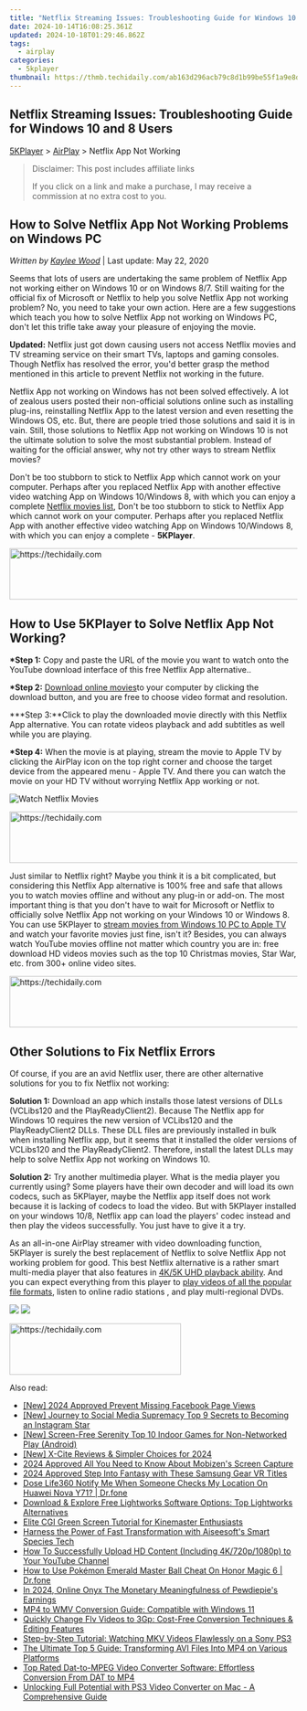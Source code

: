 ```yaml
---
title: "Netflix Streaming Issues: Troubleshooting Guide for Windows 10 and 8 Users"
date: 2024-10-14T16:08:25.361Z
updated: 2024-10-18T01:29:46.862Z
tags:
  - airplay
categories:
  - 5kplayer
thumbnail: https://thmb.techidaily.com/ab163d296acb79c8d1b99be55f1a9e8dc7788fd98e467de0ef2e0c0cd66b65c3.jpg
---
```


## Netflix Streaming Issues: Troubleshooting Guide for Windows 10 and 8 Users

[5KPlayer](https://tools.techidaily.com/5kplayer/products/) \> [AirPlay](https://tools.techidaily.com/5kplayer/airplay/) \> Netflix App Not Working

>  Disclaimer: This post includes affiliate links
>
>  If you click on a link and make a purchase, I may receive a commission at no extra cost to you.
>

## How to Solve Netflix App Not Working Problems on Windows PC

 _Written by [Kaylee Wood](https://www.quora.com/profile/Amanda-Hu-21)_ | Last update: May 22, 2020

Seems that lots of users are undertaking the same problem of Netflix App not working either on Windows 10 or on Windows 8/7\. Still waiting for the official fix of Microsoft or Netflix to help you solve Netflix App not working problem? No, you need to take your own action. Here are a few suggestions which teach you how to solve Netflix App not working on Windows PC, don't let this trifle take away your pleasure of enjoying the movie.

**Updated:** Netflix just got down causing users not access Netflix movies and TV streaming service on their smart TVs, laptops and gaming consoles. Though Netflix has resolved the error, you'd better grasp the method mentioned in this article to prevent Netflix not working in the future.

Netflix App not working on Windows has not been solved effectively. A lot of zealous users posted their non-official solutions online such as installing plug-ins, reinstalling Netflix App to the latest version and even resetting the Windows OS, etc. But, there are people tried those solutions and said it is in vain. Still, those solutions to Netflix App not working on Windows 10 is not the ultimate solution to solve the most substantial problem. Instead of waiting for the official answer, why not try other ways to stream Netflix movies?

Don't be too stubborn to stick to Netflix App which cannot work on your computer. Perhaps after you replaced Netflix App with another effective video watching App on Windows 10/Windows 8, with which you can enjoy a complete [Netflix movies list](https://tools.techidaily.com/5kplayer/airplay/), Don't be too stubborn to stick to Netflix App which cannot work on your computer. Perhaps after you replaced Netflix App with another effective video watching App on Windows 10/Windows 8, with which you can enjoy a complete - **5KPlayer**. 

<!-- affiliate ads begin -->
<a href="https://aligracehair.sjv.io/c/5597632/2087239/19272" target="_top" id="2087239">
  <img src="//a.impactradius-go.com/display-ad/19272-2087239" border="0" alt="https://techidaily.com" width="728" height="90"/>
</a>
<img height="0" width="0" src="https://aligracehair.sjv.io/i/5597632/2087239/19272" style="position:absolute;visibility:hidden;" border="0" />
<!-- affiliate ads end -->

## How to Use 5KPlayer to Solve Netflix App Not Working?

**\*Step 1:** Copy and paste the URL of the movie you want to watch onto the YouTube download interface of this free Netflix App alternative.. 

**\*Step 2:** [Download online movies](https://tools.techidaily.com/5kplayer/youtube-download/)to your computer by clicking the download button, and you are free to choose video format and resolution.

**\*Step 3:**Click to play the downloaded movie directly with this Netflix App alternative. You can rotate videos playback and add subtitles as well while you are playing.

**\*Step 4:** When the movie is at playing, stream the movie to Apple TV by clicking the AirPlay icon on the top right corner and choose the target device from the appeared menu - Apple TV. And there you can watch the movie on your HD TV without worrying Netflix App working or not.

![Watch Netflix Movies](https://www.5kplayer.com/airplay/img/netflix-app-alternative.jpg) 

<!-- affiliate ads begin -->
<a href="https://unicoeye.pxf.io/c/5597632/2134218/18498" target="_top" id="2134218">
  <img src="//a.impactradius-go.com/display-ad/18498-2134218" border="0" alt="https://techidaily.com" width="728" height="90"/>
</a>
<img height="0" width="0" src="https://unicoeye.pxf.io/i/5597632/2134218/18498" style="position:absolute;visibility:hidden;" border="0" />
<!-- affiliate ads end -->

Just similar to Netflix right? Maybe you think it is a bit complicated, but considering this Netflix App alternative is 100% free and safe that allows you to watch movies offline and without any plug-in or add-on. The most important thing is that you don't have to wait for Microsoft or Netflix to officially solve Netflix App not working on your Windows 10 or Windows 8\. You can use 5KPlayer to [stream movies from Windows 10 PC to Apple TV](https://tools.techidaily.com/5kplayer/airplay/) and watch your favorite movies just fine, isn't it? Besides, you can always watch YouTube movies offline not matter which country you are in: free download HD videos movies such as the top 10 Christmas movies, Star War, etc. from 300+ online video sites.

<!-- affiliate ads begin -->
<a href="https://appsumo.8odi.net/c/5597632/2043597/7443" target="_top" id="2043597">
  <img src="//a.impactradius-go.com/display-ad/7443-2043597" border="0" alt="https://techidaily.com" width="728" height="90"/>
</a>
<img height="0" width="0" src="https://appsumo.8odi.net/i/5597632/2043597/7443" style="position:absolute;visibility:hidden;" border="0" />
<!-- affiliate ads end -->

## Other Solutions to Fix Netflix Errors

Of course, if you are an avid Netflix user, there are other alternative solutions for you to fix Netflix not working:

**Solution 1:** Download an app which installs those latest versions of DLLs (VCLibs120 and the PlayReadyClient2). Because The Netflix app for Windows 10 requires the new version of VCLibs120 and the PlayReadyClient2 DLLs. These DLL files are previously installed in bulk when installing Netflix app, but it seems that it installed the older versions of VCLibs120 and the PlayReadyClient2\. Therefore, install the latest DLLs may help to solve Netflix App not working on Windows 10.

**Solution 2:** Try another multimedia player. What is the media player you currently using? Some players have their own decoder and will load its own codecs, such as 5KPlayer, maybe the Netflix app itself does not work because it is lacking of codecs to load the video. But with 5KPlayer installed on your windows 10/8, Netflix app can load the players' codec instead and then play the videos successfully. You just have to give it a try. 

As an all-in-one AirPlay streamer with video downloading function, 5KPlayer is surely the best replacement of Netflix to solve Netflix App not working problem for good. This best Netflix alternative is a rather smart multi-media player that also features in [4K/5K UHD playback ability](https://tools.techidaily.com/5kplayer/video-music-player/). And you can expect everything from this player to [play videos of all the popular file formats](https://tools.techidaily.com/5kplayer/video-music-player/), listen to online radio stations , and play multi-regional DVDs.

[![](https://www.5kplayer.com/airplay/../button/freedownwhitewin.png)](https://tools.techidaily.com/5kplayer/products/) [![](https://www.5kplayer.com/airplay/../button/freedownbackmac.png)](https://tools.techidaily.com/5kplayer/products/)

<!-- affiliate ads begin -->
<a href="https://laganoo.pxf.io/c/5597632/1484910/16446" target="_top" id="1484910">
  <img src="//a.impactradius-go.com/display-ad/16446-1484910" border="0" alt="https://techidaily.com" width="300" height="90"/>
</a>
<img height="0" width="0" src="https://laganoo.pxf.io/i/5597632/1484910/16446" style="position:absolute;visibility:hidden;" border="0" />
<!-- affiliate ads end -->

<ins class="adsbygoogle"
     style="display:block"
     data-ad-format="autorelaxed"
     data-ad-client="ca-pub-7571918770474297"
     data-ad-slot="1223367746"></ins>

<ins class="adsbygoogle"
     style="display:block"
     data-ad-client="ca-pub-7571918770474297"
     data-ad-slot="8358498916"
     data-ad-format="auto"
     data-full-width-responsive="true"></ins>

<span class="atpl-alsoreadstyle">Also read:</span>
<div><ul>
<li><a href="https://facebook-video-files.techidaily.com/new-2024-approved-prevent-missing-facebook-page-views/"><u>[New] 2024 Approved Prevent Missing Facebook Page Views</u></a></li>
<li><a href="https://extra-guidance.techidaily.com/new-journey-to-social-media-supremacy-top-9-secrets-to-becoming-an-instagram-star/"><u>[New] Journey to Social Media Supremacy Top 9 Secrets to Becoming an Instagram Star</u></a></li>
<li><a href="https://screen-activity-recording.techidaily.com/new-screen-free-serenity-top-10-indoor-games-for-non-networked-play-android/"><u>[New] Screen-Free Serenity Top 10 Indoor Games for Non-Networked Play (Android)</u></a></li>
<li><a href="https://screen-mirroring-recording.techidaily.com/new-x-cite-reviews-and-simpler-choices-for-2024/"><u>[New] X-Cite Reviews & Simpler Choices for 2024</u></a></li>
<li><a href="https://desktop-recording.techidaily.com/2024-approved-all-you-need-to-know-about-mobizens-screen-capture/"><u>2024 Approved All You Need to Know About Mobizen's Screen Capture</u></a></li>
<li><a href="https://article-knowledge.techidaily.com/2024-approved-step-into-fantasy-with-these-samsung-gear-vr-titles/"><u>2024 Approved Step Into Fantasy with These Samsung Gear VR Titles</u></a></li>
<li><a href="https://fake-location.techidaily.com/dose-life360-notify-me-when-someone-checks-my-location-on-huawei-nova-y71-drfone-by-drfone-virtual-android/"><u>Dose Life360 Notify Me When Someone Checks My Location On Huawei Nova Y71? | Dr.fone</u></a></li>
<li><a href="https://media-tips.techidaily.com/download-and-explore-free-lightworks-software-options-top-lightworks-alternatives/"><u>Download & Explore Free Lightworks Software Options: Top Lightworks Alternatives</u></a></li>
<li><a href="https://extra-information.techidaily.com/elite-cgi-green-screen-tutorial-for-kinemaster-enthusiasts/"><u>Elite CGI Green Screen Tutorial for Kinemaster Enthusiasts</u></a></li>
<li><a href="https://media-tips.techidaily.com/harness-the-power-of-fast-transformation-with-aiseesofts-smart-species-tech/"><u>Harness the Power of Fast Transformation with Aiseesoft's Smart Species Tech</u></a></li>
<li><a href="https://media-tips.techidaily.com/how-to-successfully-upload-hd-content-including-4k720p1080p-to-your-youtube-channel/"><u>How To Successfully Upload HD Content (Including 4K/720p/1080p) to Your YouTube Channel</u></a></li>
<li><a href="https://pokemon-go-android.techidaily.com/how-to-use-pokemon-emerald-master-ball-cheat-on-honor-magic-6-drfone-by-drfone-virtual-android/"><u>How to Use Pokémon Emerald Master Ball Cheat On Honor Magic 6 | Dr.fone</u></a></li>
<li><a href="https://extra-skills.techidaily.com/in-2024-online-onyx-the-monetary-meaningfulness-of-pewdiepies-earnings/"><u>In 2024, Online Onyx The Monetary Meaningfulness of Pewdiepie's Earnings</u></a></li>
<li><a href="https://media-tips.techidaily.com/mp4-to-wmv-conversion-guide-compatible-with-windows-11/"><u>MP4 to WMV Conversion Guide: Compatible with Windows 11</u></a></li>
<li><a href="https://media-tips.techidaily.com/quickly-change-flv-videos-to-3gp-cost-free-conversion-techniques-and-editing-features/"><u>Quickly Change Flv Videos to 3Gp: Cost-Free Conversion Techniques & Editing Features</u></a></li>
<li><a href="https://media-tips.techidaily.com/step-by-step-tutorial-watching-mkv-videos-flawlessly-on-a-sony-ps3/"><u>Step-by-Step Tutorial: Watching MKV Videos Flawlessly on a Sony PS3</u></a></li>
<li><a href="https://media-tips.techidaily.com/the-ultimate-top-5-guide-transforming-avi-files-into-mp4-on-various-platforms/"><u>The Ultimate Top 5 Guide: Transforming AVI Files Into MP4 on Various Platforms</u></a></li>
<li><a href="https://media-tips.techidaily.com/top-rated-dat-to-mpeg-video-converter-software-effortless-conversion-from-dat-to-mp4/"><u>Top Rated Dat-to-MPEG Video Converter Software: Effortless Conversion From DAT to MP4</u></a></li>
<li><a href="https://media-tips.techidaily.com/unlocking-full-potential-with-ps3-video-converter-on-mac-a-comprehensive-guide/"><u>Unlocking Full Potential with PS3 Video Converter on Mac - A Comprehensive Guide</u></a></li>
</ul></div>

